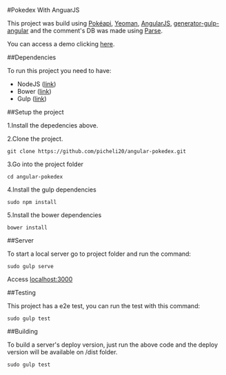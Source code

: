 #Pokedex With AnguarJS

This project was build using [Pokéapi](pokeapi.co), [Yeoman](http://yeoman.io/), [AngularJS](https://angularjs.org/), [generator-gulp-angular](https://github.com/Swiip/generator-gulp-angular) and the comment's DB was made using [Parse](parse.com).

You can access a demo clicking [here](http://fabiopicheli.com/pokemon/).

##Dependencies

To run this project you need to have:

* NodeJS ([link](https://nodejs.org/))
* Bower ([link](http://bower.io/))
* Gulp ([link](http://gulpjs.com/))

##Setup the project

1.Install the depedencies above.

2.Clone the project.

```
git clone https://github.com/picheli20/angular-pokedex.git
```

3.Go into the project folder

```
cd angular-pokedex
```

4.Install the gulp dependencies

```
sudo npm install
```
5.Install the bower dependencies

```
bower install
```

##Server

To start a local server go to project folder and run the command:


```
sudo gulp serve
```

Access [localhost:3000](localhost:3000) 

##Testing

This project has a e2e test, you can run the test with this command:

```
sudo gulp test
```

##Building

To build a server's deploy version, just run the above code and the deploy version will be available on /dist folder.

```
sudo gulp test
```
